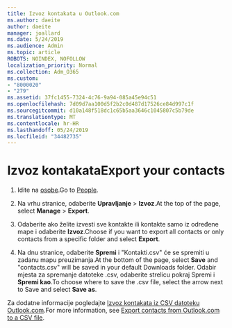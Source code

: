 ```yaml
---
title: Izvoz kontakata u Outlook.com
ms.author: daeite
author: daeite
manager: joallard
ms.date: 5/24/2019
ms.audience: Admin
ms.topic: article
ROBOTS: NOINDEX, NOFOLLOW
localization_priority: Normal
ms.collection: Adm_O365
ms.custom:
- "8000020"
- "279"
ms.assetid: 37fc1455-7324-4c76-9a94-085a45e94c51
ms.openlocfilehash: 7d09d7aa100d5f2b2c0d487d17526ce84d997c1f
ms.sourcegitcommit: d10a148f518dc1c65b5aa3646c1045807c5b79de
ms.translationtype: MT
ms.contentlocale: hr-HR
ms.lasthandoff: 05/24/2019
ms.locfileid: "34482735"
---
```

# <a name="export-your-contacts"></a><span data-ttu-id="c8a3c-102">Izvoz kontakata</span><span class="sxs-lookup"><span data-stu-id="c8a3c-102">Export your contacts</span></span>

1. <span data-ttu-id="c8a3c-103">Idite na [osobe](https://outlook.live.com/people/).</span><span class="sxs-lookup"><span data-stu-id="c8a3c-103">Go to [People](https://outlook.live.com/people/).</span></span>

2. <span data-ttu-id="c8a3c-104">Na vrhu stranice, odaberite **Upravljanje** \> **Izvoz**.</span><span class="sxs-lookup"><span data-stu-id="c8a3c-104">At the top of the page, select **Manage** \> **Export**.</span></span>

3. <span data-ttu-id="c8a3c-105">Odaberite ako želite izvesti sve kontakte ili kontakte samo iz određene mape i odaberite **Izvoz**.</span><span class="sxs-lookup"><span data-stu-id="c8a3c-105">Choose if you want to export all contacts or only contacts from a specific folder and select **Export**.</span></span>

4. <span data-ttu-id="c8a3c-106">Na dnu stranice, odaberite **Spremi** i "Kontakti.csv" će se spremiti u zadanu mapu preuzimanja.</span><span class="sxs-lookup"><span data-stu-id="c8a3c-106">At the bottom of the page, select **Save** and "contacts.csv" will be saved in your default Downloads folder.</span></span> <span data-ttu-id="c8a3c-107">Odabir mjesta za spremanje datoteke .csv, odaberite strelicu pokraj Spremi i **Spremi kao**.</span><span class="sxs-lookup"><span data-stu-id="c8a3c-107">To choose where to save the .csv file, select the arrow next to Save and select **Save as**.</span></span>

<span data-ttu-id="c8a3c-108">Za dodatne informacije pogledajte [Izvoz kontakata iz CSV datoteku Outlook.com](https://go.microsoft.com/fwlink/p/?linkid=873137).</span><span class="sxs-lookup"><span data-stu-id="c8a3c-108">For more information, see [Export contacts from Outlook.com to a CSV file](https://go.microsoft.com/fwlink/p/?linkid=873137).</span></span>